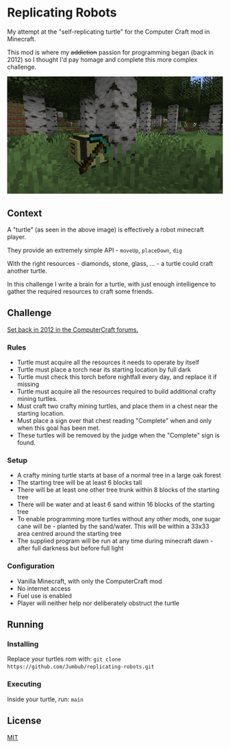 # Replicating Robots

My attempt at the "self-replicating turtle" for the Computer Craft mod in Minecraft.

This mod is where my ~~addiction~~ passion for programming began (back in 2012) so I thought I'd pay homage and complete this more complex challenge.

![image](readme.png)

## Context

A "turtle" (as seen in the above image) is effectively a robot minecraft player.

They provide an extremely simple API - `moveUp`, `placeDown`, `dig`

With the right resources - diamonds, stone, glass, ... - a turtle could craft another turtle.

In this challenge I write a brain for a turtle, with just enough intelligence to gather the required resources to craft some friends.

## Challenge

[Set back in 2012 in the ComputerCraft forums.](http://www.computercraft.info/forums2/index.php?/topic/4462-competition/)

### Rules

- Turtle must acquire all the resources it needs to operate by itself
- Turtle must place a torch near its starting location by full dark
- Turtle must check this torch before nightfall every day, and replace it if missing
- Turtle must acquire all the resources required to build additional crafty mining turtles.
- Must craft two crafty mining turtles, and place them in a chest near the starting location.
- Must place a sign over that chest reading "Complete" when and only when this goal has been met.
- These turtles will be removed by the judge when the "Complete" sign is found.

### Setup

- A crafty mining turtle starts at base of a normal tree in a large oak forest
- The starting tree will be at least 6 blocks tall
- There will be at least one other tree trunk within 8 blocks of the starting tree
- There will be water and at least 6 sand within 16 blocks of the starting tree
- To enable programming more turtles without any other mods, one sugar cane will be - planted by the sand/water. This will be within a 33x33 area centred around the starting tree
- The supplied program will be run at any time during minecraft dawn - after full darkness but before full light

### Configuration

- Vanilla Minecraft, with only the ComputerCraft mod
- No internet access
- Fuel use is enabled
- Player will neither help nor deliberately obstruct the turtle

## Running

### Installing

Replace your turtles rom with: `git clone https://github.com/Jumbub/replicating-robots.git`

### Executing

Inside your turtle, run: `main`

## License

[MIT](https://choosealicense.com/licenses/mit/)

